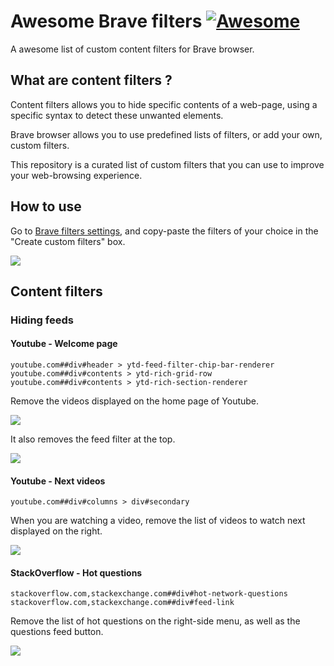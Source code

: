 # Awesome Brave filters [![Awesome](https://awesome.re/badge.svg)](https://awesome.re)

A awesome list of custom content filters for Brave browser.


## What are content filters ?

Content filters allows you to hide specific contents of a web-page, using a specific syntax to detect these unwanted elements.

Brave browser allows you to use predefined lists of filters, or add your own, custom filters.

This repository is a curated list of custom filters that you can use to improve your web-browsing experience.


## How to use

Go to [Brave filters settings](brave://settings/shields/filters), and copy-paste the filters of your choice in the "Create custom filters" box.

![](https://github.com/astariul/awesome-brave-filters/assets/43774355/253d9a99-2770-4b3a-8bfa-97375fb55b76)


## Content filters

### Hiding feeds

#### Youtube - Welcome page

```
youtube.com##div#header > ytd-feed-filter-chip-bar-renderer
youtube.com##div#contents > ytd-rich-grid-row
youtube.com##div#contents > ytd-rich-section-renderer
```

Remove the videos displayed on the home page of Youtube.

![](https://github.com/astariul/awesome-brave-filters/assets/43774355/5a3e796e-4bdf-4dd2-95f9-9bd668315504)

It also removes the feed filter at the top.

![](https://github.com/astariul/awesome-brave-filters/assets/43774355/9318da1e-5dd8-41d2-a55c-540bede06537)


#### Youtube - Next videos

```
youtube.com##div#columns > div#secondary
```

When you are watching a video, remove the list of videos to watch next displayed on the right.

![](https://github.com/astariul/awesome-brave-filters/assets/43774355/2ad4b941-eb75-4f17-bd37-276dbd127644)


#### StackOverflow - Hot questions

```
stackoverflow.com,stackexchange.com##div#hot-network-questions
stackoverflow.com,stackexchange.com##div#feed-link
```

Remove the list of hot questions on the right-side menu, as well as the questions feed button.

![](https://github.com/astariul/awesome-brave-filters/assets/43774355/7cd17ce1-85e2-4b07-b927-9d47ffe93e73)
